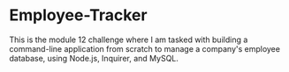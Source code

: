 # Employee-Tracker
This is the module 12 challenge where I am tasked with building a command-line application from scratch to manage a company's employee database, using Node.js, Inquirer, and MySQL.
